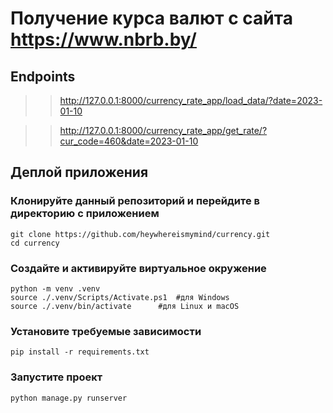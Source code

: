 # Получение курса валют с сайта https://www.nbrb.by/

## Endpoints

>> http://127.0.0.1:8000/currency_rate_app/load_data/?date=2023-01-10

>> http://127.0.0.1:8000/currency_rate_app/get_rate/?cur_code=460&date=2023-01-10

## Деплой приложения

### Клонируйте данный репозиторий и перейдите в директорию с приложением
```
git clone https://github.com/heywhereismymind/currency.git
cd currency
 ```
### Создайте и активируйте виртуальное окружение
```
python -m venv .venv
source ./.venv/Scripts/Activate.ps1  #для Windows
source ./.venv/bin/activate      #для Linux и macOS
```
### Установите требуемые зависимости
```
pip install -r requirements.txt
```
### Запустите проект
```
python manage.py runserver
```
